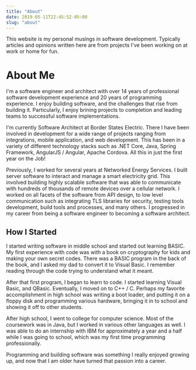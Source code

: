 ```yaml
---
title: "About"
date: 2019-05-11T22:45:52-05:00
slug: "about"
---
```


This website is my personal musings in software development.  Typically articles and opinions written here are from projects I've been working on at work or home for fun.

# About Me

I'm a software engineer and architect with over 14 years of professional software development experience and 20 years of programming experience.  I enjoy building software, and the challenges that rise from building it.  Particularly, I enjoy brining projects to completion and leading teams to successful software implementations.

I'm currently Software Architect at Border States Electric.  There I have been involved in development for a wide range of projects ranging from integrations, mobile application, and web development.  This has been in a variety of different technology stacks such as .NET Core, Java, Spring Framework, AngularJS / Angular, Apache Cordova.  All this in just the first year on the Job!

Previously, I worked for several years at Networked Energy Services.  I built server software to interact and manage a smart electricity grid.  This involved building highly scalable software that was able to communicate with hundreds of thousands of remote devices over a cellular network.  I worked on all facets of the software from API design, to low level communication such as integrating TLS libraries for security, testing tools development, build tools and processes, and many others.  I progressed in my career from being a software engineer to becoming a software architect.

## How I Started

I started writing software in middle school and started out learning BASIC.  My first experience with code was with a book on cryptography for kids and making your own secret codes.  There was a BASIC program in the back of the book, and I asked my dad to convert it to Visual Basic.  I remember reading through the code trying to understand what it meant.

After that first program, I began to learn to code.  I started learning Visual Basic, and QBasic.  Eventually, I moved on to C++ / C.  Perhaps my favorite accomplishment in high school was writing a boot loader, and putting it on a floppy disk and programming various hardware, bringing it in to school and showing it off to other students.

After high school, I went to college for computer science.  Most of the coursework was in Java, but I worked in various other languages as well.  I was able to do an internship with IBM for approximately a year and a half while I was going to school, which was my first time programming professionally.

Programming and building software was something I really enjoyed growing up, and now that I am older have turned that passion into a career.